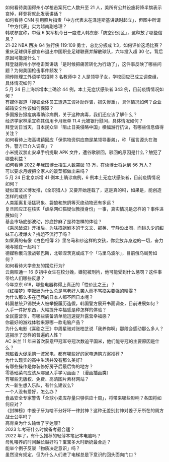 如何看待美国得州小学枪击案死亡人数升至 21 人，美所有公共设施将降半旗表示哀悼，拜登将就此发表讲话？  
如何看待 CNN 引用照片指责「中方代表未在泽连斯基讲话时起立」，但图中所谓「中方代表」实为越南副总理？  
韩联参宣称，中俄 6 架军机今日一度进入韩东部「防空识别区」，这释放了哪些信息？  
21-22 NBA 西决 G4 独行侠 119:109 勇士，总比分扳成 1:3，如何评价这场比赛？  
重庆足球俱乐部宣布退出中国职业足球联赛并解散球队，六年投入超 30 亿，背后原因可能是什么？  
拜登就得州小学枪击案讲话「是时候把痛苦转化为行动了」，这件事反映了哪些问题？为何美国枪击事件频发？  
网传陕理工外语学院招聘 3 名教师中 2 人是领导子女，学校回应已成立调查组，具体情况如何？  
5 月 24 日上海新增本土确诊 44 例，本土无症状感染者 343 例，目前疫情情况如何？  
有媒体报道「搜狐全体员工遭遇工资补助诈骗，损失惨重」，具体情况如何？企业邮箱安全性该如何保障？  
多国报告猴痘病毒确诊病例，关于这种病毒，我们还应该了解什么？  
经济学家林采宜称其信用卡月账单 11.4 元被银行慰问，具体情况如何？  
拜登访日当天，日本民众举「阻止日美侵略中国」横幅游行抗议，有哪些信息值得关注？  
如何看待上海高境镇回应「保供物资供应商是某领导妻弟」，称「谣言源头在海外，警方已介入调查」？  
小米提议禁止安卓手机提取 APK 文件，遭谷歌驳回，驳回的原因是什么？触犯了哪些利益？  
如何看待 2022 年我国博士招生人数突破 13 万，在读博士将达到 56 万人？  
可以要求月嫂把全家人的饭菜都做出来吗？  
5 月 24 日北京新增 41 例本土确诊病例，6 例本土无症状感染者，目前疫情情况如何？  
疑似富坚义博发推，《全职猎人》又要开始连载了，这是真的吗，如果是，能创造怎样的成绩？  
人类距离复活猛犸象、袋狼和旅鸽等灭绝动物还有多远？  
复旦回应正在核实「虐杀网红猫疑似教授身份」一事，真实情况是怎样的？事件进展如何？  
基金市场底部波动，抄底抄麻了是种怎样的体验？  
《乘风破浪》开播后，为啥拽姐剧本的于文文、那英、宁静没出圈，而镜头少的甜妹王心凌爆火？拽姐不流行了吗？  
如果真的有像《白色相簿 2》里冬马和纱这样的女孩，你会放弃身边的一切，奋力地与她在一起吗？  
德媒称俄乌激战顿巴斯，北顿涅茨克或成下个「马里乌波尔」，目前俄乌局势如何？  
如何看待大学舍友的摆烂行为?  
云南昭通一 16 岁初中女生在校分娩，嫌犯被刑拘，他可能受到什么惩罚？这件事带给人们哪些反思？  
今年京东 618，哪些电器称得上真正的「性价比之王」？  
《红楼梦》李嬷嬷为什么总是骂老好人袭人而不骂掐尖要强的晴雯？  
为什么那么多在巴西的日本人都不回日本呢？  
韩国总统尹锡悦夫人被举报履历造假，韩国警方展开书面调查，目前进展如何？  
入手一件好东西，大幅提升幸福感是种怎样的体验？  
全民露营季，有哪些装备清单能迅速提升露营幸福感？  
你最好的游戏体验来源哪一款电脑产品？  
为什么电影《喜剧之王》中周星驰对张柏芝说「我养你啊」那段会感动那么多人？这揭示了怎样的普遍的人性？  
AC 米兰 11 年来首次获意甲冠军夺冠次数追平国米，他们能夺冠的主要原因是什么？  
想趁着大促采购一波家电，都有哪些好的家电选购方案推荐？  
为什么现实的高中生活并没有那么美好?  
有哪些操作是你装修好房子后最后悔的地方？  
零基础菜鸟应该从哪里入手学习画画？（漫画插画类）  
有哪些无版权、免费、高清图片素材网站？  
大一新生想入乐队，有什么建议么?  
一个人没有爱好，怎么办？  
食品安全专家警告「全球小麦库存量只够供应十周」，将带来哪些影响？各国将如何应对？  
《封神榜》中姜子牙为啥不分好坏一律封神？这种无差别封神对姜子牙所在的周方战士公平吗？  
高育良为什么输给了李达康?  
2023 年考研什么时候备考最合适？  
2022 年了，有什么推荐的轻薄本笔记本电脑吗？  
母乳喂养的时间越长越好吗？宝宝多大时断奶最合适？  
能举个例子反驳「物质决定意识」吗？  
虽然没有规定，但为什么人们进了电梯总是下意识的回头面向门口？  
